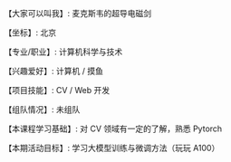 【大家可以叫我】: 麦克斯韦的超导电磁剑

【坐标】: 北京

【专业/职业】: 计算机科学与技术

【兴趣爱好】: 计算机 / 摸鱼

【项目技能】: CV / Web 开发

【组队情况】: 未组队

【本课程学习基础】: 对 CV 领域有一定的了解，熟悉 Pytorch

【本期活动目标】: 学习大模型训练与微调方法（玩玩 A100）